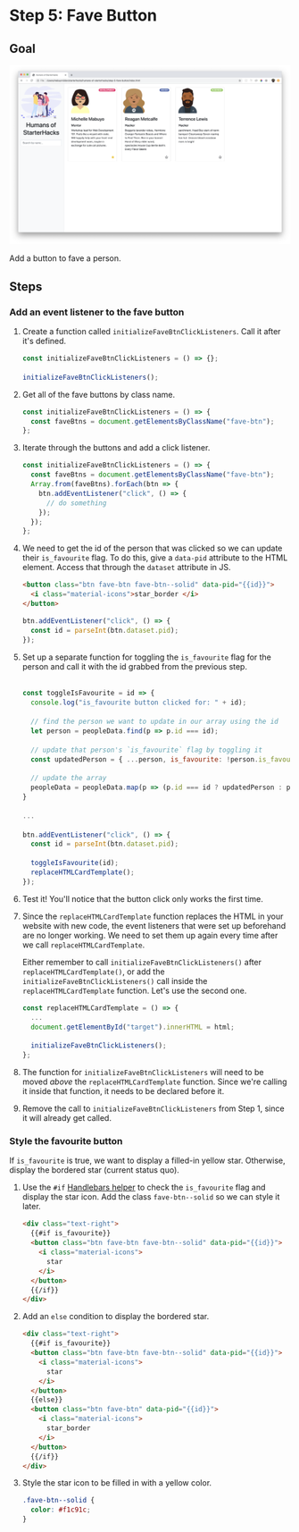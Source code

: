 # Step 5: Fave Button

## Goal

![Step 5 Screenshot](step-5-screenshot.png)

Add a button to fave a person.

## Steps

### Add an event listener to the fave button

1. Create a function called `initializeFaveBtnClickListeners`. Call it after it's defined.

   ```js
   const initializeFaveBtnClickListeners = () => {};

   initializeFaveBtnClickListeners();
   ```

1. Get all of the fave buttons by class name.

   ```js
   const initializeFaveBtnClickListeners = () => {
     const faveBtns = document.getElementsByClassName("fave-btn");
   };
   ```

1. Iterate through the buttons and add a click listener.

   ```js
   const initializeFaveBtnClickListeners = () => {
     const faveBtns = document.getElementsByClassName("fave-btn");
     Array.from(faveBtns).forEach(btn => {
       btn.addEventListener("click", () => {
         // do something
       });
     });
   };
   ```

1. We need to get the id of the person that was clicked so we can update their `is_favourite` flag. To do this, give a `data-pid` attribute to the HTML element. Access that through the `dataset` attribute in JS.

   ```html
   <button class="btn fave-btn fave-btn--solid" data-pid="{{id}}">
     <i class="material-icons">star_border </i>
   </button>
   ```

   ```js
   btn.addEventListener("click", () => {
     const id = parseInt(btn.dataset.pid);
   });
   ```

1. Set up a separate function for toggling the `is_favourite` flag for the person and call it with the id grabbed from the previous step.

   ```js

   const toggleIsFavourite = id => {
     console.log("is_favourite button clicked for: " + id);

     // find the person we want to update in our array using the id
     let person = peopleData.find(p => p.id === id);

     // update that person's `is_favourite` flag by toggling it
     const updatedPerson = { ...person, is_favourite: !person.is_favourite };

     // update the array
     peopleData = peopleData.map(p => (p.id === id ? updatedPerson : p));
   }

   ...

   btn.addEventListener("click", () => {
     const id = parseInt(btn.dataset.pid);

     toggleIsFavourite(id);
     replaceHTMLCardTemplate();
   });
   ```

1. Test it! You'll notice that the button click only works the first time.

1. Since the `replaceHTMLCardTemplate` function replaces the HTML in your website with new code, the event listeners that were set up beforehand are no longer working. We need to set them up again every time after we call `replaceHTMLCardTemplate`.

   Either remember to call `initializeFaveBtnClickListeners()` after `replaceHTMLCardTemplate()`, or add the `initializeFaveBtnClickListeners()` call inside the `replaceHTMLCardTemplate` function. Let's use the second one.

   ```js
   const replaceHTMLCardTemplate = () => {
     ...
     document.getElementById("target").innerHTML = html;

     initializeFaveBtnClickListeners();
   };
   ```

1. The function for `initializeFaveBtnClickListeners` will need to be moved _above_ the `replaceHTMLCardTemplate` function. Since we're calling it inside that function, it needs to be declared before it.

1. Remove the call to `initializeFaveBtnClickListeners` from Step 1, since it will already get called.

### Style the favourite button

If `is_favourite` is true, we want to display a filled-in yellow star. Otherwise, display the bordered star (current status quo).

1. Use the `#if` [Handlebars helper](https://handlebarsjs.com/guide/builtin-helpers.html#if) to check the `is_favourite` flag and display the star icon. Add the class `fave-btn--solid` so we can style it later.

   ```html
   <div class="text-right">
     {{#if is_favourite}}
     <button class="btn fave-btn fave-btn--solid" data-pid="{{id}}">
       <i class="material-icons">
         star
       </i>
     </button>
     {{/if}}
   </div>
   ```

1. Add an `else` condition to display the bordered star.

   ```html
   <div class="text-right">
     {{#if is_favourite}}
     <button class="btn fave-btn fave-btn--solid" data-pid="{{id}}">
       <i class="material-icons">
         star
       </i>
     </button>
     {{else}}
     <button class="btn fave-btn" data-pid="{{id}}">
       <i class="material-icons">
         star_border
       </i>
     </button>
     {{/if}}
   </div>
   ```

1. Style the star icon to be filled in with a yellow color.

   ```css
   .fave-btn--solid {
     color: #f1c91c;
   }
   ```

